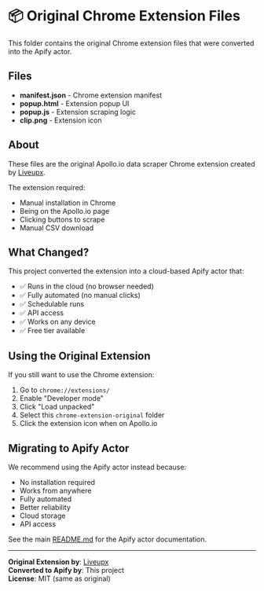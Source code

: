 # 📦 Original Chrome Extension Files

This folder contains the original Chrome extension files that were converted into the Apify actor.

## Files

- **manifest.json** - Chrome extension manifest
- **popup.html** - Extension popup UI
- **popup.js** - Extension scraping logic
- **clip.png** - Extension icon

## About

These files are the original Apollo.io data scraper Chrome extension created by [Liveupx](https://www.youtube.com/@liveupx).

The extension required:
- Manual installation in Chrome
- Being on the Apollo.io page
- Clicking buttons to scrape
- Manual CSV download

## What Changed?

This project converted the extension into a cloud-based Apify actor that:
- ✅ Runs in the cloud (no browser needed)
- ✅ Fully automated (no manual clicks)
- ✅ Schedulable runs
- ✅ API access
- ✅ Works on any device
- ✅ Free tier available

## Using the Original Extension

If you still want to use the Chrome extension:

1. Go to `chrome://extensions/`
2. Enable "Developer mode"
3. Click "Load unpacked"
4. Select this `chrome-extension-original` folder
5. Click the extension icon when on Apollo.io

## Migrating to Apify Actor

We recommend using the Apify actor instead because:
- No installation required
- Works from anywhere
- Fully automated
- Better reliability
- Cloud storage
- API access

See the main [README.md](../README.md) for the Apify actor documentation.

---

**Original Extension by**: [Liveupx](https://www.youtube.com/@liveupx)  
**Converted to Apify by**: This project  
**License**: MIT (same as original)



